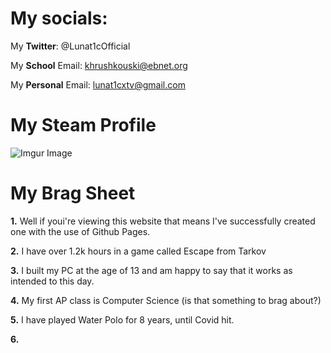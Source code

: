 # My socials: 

My **Twitter**: @Lunat1cOfficial

My **School** Email: khrushkouski@ebnet.org

My **Personal** Email: lunat1cxtv@gmail.com


# My Steam Profile
![Imgur Image](https://i.imgur.com/t3OKYkq.png)


# My Brag Sheet

**1.** Well if youi're viewing this website that means I've successfully created one with the use of Github Pages.

**2.** I have over 1.2k hours in a game called Escape from Tarkov

**3.** I built my PC at the age of 13 and am happy to say that it works as intended to this day.

**4.** My first AP class is Computer Science (is that something to brag about?)

**5.** I have played Water Polo for 8 years, until Covid hit.

**6.** 
